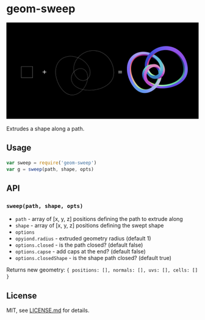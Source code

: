 # geom-sweep

![](screenshot.png)

Extrudes a shape along a path.

## Usage

```javascript
var sweep = require('geom-sweep')
var g = sweep(path, shape, opts)
```

## API

### `sweep(path, shape, opts)`

- `path` - array of [x, y, z] positions defining the path to extrude along
- `shape` - array of [x, y, z] positions defining the swept shape
- `options`
- `opyiond.radius` - extruded geometry radius (default 1)
- `options.closed` - is the path closed? (default false)
- `options.capse` - add caps at the end? (default false)
- `options.closedShape` - is the shape path closed? (default true)

Returns new geometry: `{ positions: [], normals: [], uvs: [], cells: [] }`

## License

MIT, see [LICENSE.md](http://github.com/vorg/geom-sweep/blob/master/LICENSE.md) for details.
